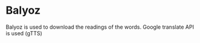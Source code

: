 # Balyoz
Balyoz is used to download the readings of the words. 
Google translate API is used (gTTS)



